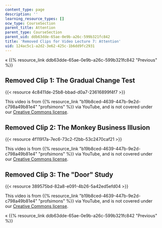```yaml
---
content_type: page
description: ''
learning_resource_types: []
ocw_type: CourseSection
parent_title: Attention
parent_type: CourseSection
parent_uid: ddb63dde-65ae-0e9b-a26c-599b321fc842
title: 'Removed Clips for Video Lecture 7: Attention'
uid: 124ac5c1-a2d2-3e62-425c-1b6dd9fc2931
---
```


« {{% resource_link ddb63dde-65ae-0e9b-a26c-599b321fc842 "Previous" %}}

Removed Clip 1: The Gradual Change Test
---------------------------------------

{{< resource 4c8411de-25b8-bbad-d0a7-23616899f4f7 >}}

This video is from {{% resource_link "b19b8ced-4639-447b-9e2d-c798a49b81e4" "profsimons" %}} via YouTube, and is not covered under our [Creative Commons license](/terms/#cc).

Removed Clip 2: The Monkey Business Illusion
--------------------------------------------

{{< resource 4f11917a-7ec6-73c2-f2bb-53c2470caf21 >}}

This video is from {{% resource_link "b19b8ced-4639-447b-9e2d-c798a49b81e4" "profsimons" %}} via YouTube, and is not covered under our [Creative Commons license](/terms/#cc).

Removed Clip 3: The "Door" Study
--------------------------------

{{< resource 389575bd-82a8-e091-4b26-5a42ed5efd04 >}}

This video is from {{% resource_link "b19b8ced-4639-447b-9e2d-c798a49b81e4" "profsimons" %}} via YouTube, and is not covered under our [Creative Commons license](/terms/#cc).

« {{% resource_link ddb63dde-65ae-0e9b-a26c-599b321fc842 "Previous" %}}